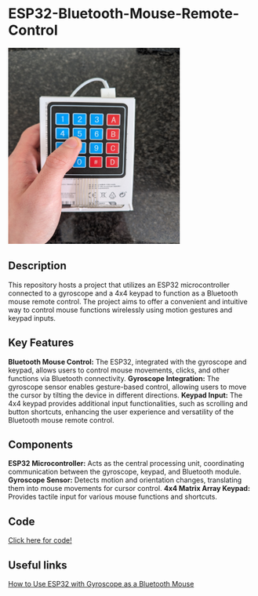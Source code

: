 # ESP32-Bluetooth-Mouse-Remote-Control

<img src="images/Mouse_remote_control.jpg" alt="Mouse remote control" style="width:350px;height:400px;">

## Description

This repository hosts a project that utilizes an ESP32 microcontroller connected to a gyroscope and a 4x4 keypad to function as a Bluetooth mouse remote control. The project aims to offer a convenient and intuitive way to control mouse functions wirelessly using motion gestures and keypad inputs.

## Key Features

**Bluetooth Mouse Control:** The ESP32, integrated with the gyroscope and keypad, allows users to control mouse movements, clicks, and other functions via Bluetooth connectivity.
**Gyroscope Integration:** The gyroscope sensor enables gesture-based control, allowing users to move the cursor by tilting the device in different directions.
**Keypad Input:** The 4x4 keypad provides additional input functionalities, such as scrolling and button shortcuts, enhancing the user experience and versatility of the Bluetooth mouse remote control.

## Components

**ESP32 Microcontroller:** Acts as the central processing unit, coordinating communication between the gyroscope, keypad, and Bluetooth module.
**Gyroscope Sensor:** Detects motion and orientation changes, translating them into mouse movements for cursor control.
**4x4 Matrix Array Keypad:** Provides tactile input for various mouse functions and shortcuts.

## Code

[Click here for code!](Mouse_remote_control.ino)

## Useful links

[How to Use ESP32 with Gyroscope as a Bluetooth Mouse](https://diy-project.tistory.com/147)
